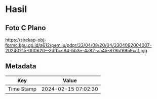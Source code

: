 # Hasil

## Foto C Plano

https://sirekap-obj-formc.kpu.go.id/a612/pemilu/pdpr/33/04/08/20/04/3304082004007-20240215-000620--2dfbcc94-bb3e-4a82-aa45-879bf6959cc1.jpg


## Metadata

| Key        | Value               |
| ---------- | ------------------- |
| Time Stamp | 2024-02-15 07:02:30 |



